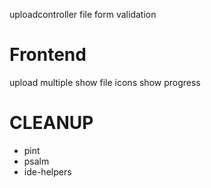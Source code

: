 uploadcontroller file form validation

# Frontend
upload multiple
show file icons
show progress

# CLEANUP
- pint
- psalm
- ide-helpers




